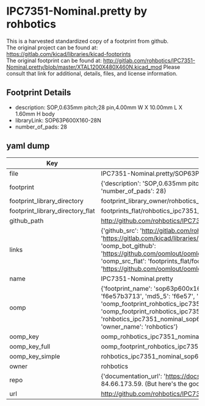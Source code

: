 # IPC7351-Nominal.pretty by rohbotics  
This is a harvested standardized copy of a footprint from github.  
The original project can be found at:  
https://gitlab.com/kicad/libraries/kicad-footprints  
The original footprint can be found at:
http://gitlab.com/rohbotics/IPC7351-Nominal.pretty/blob/master/XTAL1200X480X460N.kicad_mod
Please consult that link for additional, details, files, and license information.  
## Footprint Details
* description: SOP,0.635mm pitch;28 pin,4.00mm W X 10.00mm L X 1.60mm H body  
* libraryLink: SOP63P600X160-28N  
* number_of_pads: 28  
## yaml dump  
| Key | Value |  
| --- | --- |  
| file | IPC7351-Nominal.pretty/SOP63P600X160-28N.kicad_mod |  
| footprint | {'description': 'SOP,0.635mm pitch;28 pin,4.00mm W X 10.00mm L X 1.60mm H body', 'libraryLink': 'SOP63P600X160-28N', 'number_of_pads': 28} |  
| footprint_library_directory | footprint_library_owner/rohbotics_IPC7351-Nominal.pretty |  
| footprint_library_directory_flat | footprints_flat/rohbotics_ipc7351_nominal_sop63p600x160_28n/working |  
| github_path | http://github.com/rohbotics/IPC7351-Nominal.pretty/blob/master/SOP63P600X160-28N.kicad_mod |  
| links | {'github_src': 'http://gitlab.com/rohbotics/IPC7351-Nominal.pretty/blob/master/XTAL1200X480X460N.kicad_mod', 'github_src_repo': 'https://gitlab.com/kicad/libraries/kicad-footprints', 'oomp_bot': 'footprints/rohbotics_ipc7351_nominal_sop63p600x160_28n/working', 'oomp_bot_github': 'https://github.com/oomlout/oomlout_oomp_footprint_bot/tree/main/footprints/rohbotics_ipc7351_nominal_sop63p600x160_28n/working', 'oomp_src_flat': 'footprints_flat/footprints_flat/rohbotics_ipc7351_nominal_sop63p600x160_28n/working', 'oomp_src_flat_github': 'https://github.com/oomlout/oomlout_oomp_footprint_src/tree/main/footprints_flat/rohbotics_ipc7351_nominal_sop63p600x160_28n/working'} |  
| name | IPC7351-Nominal.pretty |  
| oomp | {'footprint_name': 'sop63p600x160_28n', 'library_name': 'ipc7351_nominal', 'md5': 'f6e57b37133781aa89b6f2f591eec697', 'md5_10': 'f6e57b3713', 'md5_5': 'f6e57', 'md5_6': 'f6e57b', 'oomp_key': 'oomp_rohbotics_ipc7351_nominal_sop63p600x160_28n', 'oomp_key_extra': 'oomp_footprint_rohbotics_ipc7351_nominal_sop63p600x160_28n', 'oomp_key_full': 'oomp_footprint_rohbotics_ipc7351_nominal_sop63p600x160_28n_f6e57b', 'oomp_key_simple': 'rohbotics_ipc7351_nominal_sop63p600x160_28n', 'original_filename': 'IPC7351-Nominal.pretty/SOP63P600X160-28N.kicad_mod', 'owner_name': 'rohbotics'} |  
| oomp_key | oomp_rohbotics_ipc7351_nominal_sop63p600x160_28n |  
| oomp_key_full | oomp_footprint_rohbotics_ipc7351_nominal_sop63p600x160_28n |  
| oomp_key_simple | rohbotics_ipc7351_nominal_sop63p600x160_28n |  
| owner | rohbotics |  
| repo | {'documentation_url': 'https://docs.github.com/rest/overview/resources-in-the-rest-api#rate-limiting', 'message': "API rate limit exceeded for 84.66.173.59. (But here's the good news: Authenticated requests get a higher rate limit. Check out the documentation for more details.)"} |  
| url | http://github.com/rohbotics/IPC7351-Nominal.pretty |  

